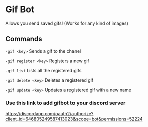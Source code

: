 # Gif Bot

Allows you send saved gifs! (Works for any kind of images)

## Commands

`-gif <key>` Sends a gif to the chanel

`-gif register <key>` Registers a new gif

`-gif list` Lists all the registered gifs

`-gif delete <key>` Deletes a registered gif

`-gif update <key>` Updates a registered gif with a new name

### Use this link to add gifbot to your discord server
https://discordapp.com/oauth2/authorize?client_id=646805249587413023&scope=bot&permissions=52224